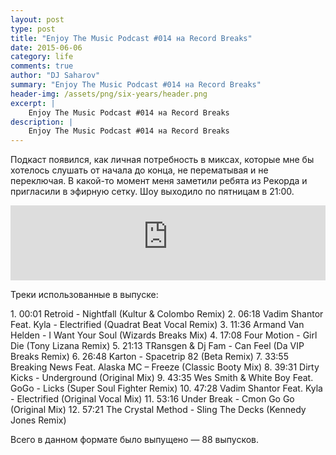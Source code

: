 ```yaml
---
layout: post
type: post
title: "Enjoy The Music Podcast #014 на Record Breaks"
date: 2015-06-06
category: life
comments: true
author: "DJ Saharov"
summary: "Enjoy The Music Podcast #014 на Record Breaks"
header-img: /assets/png/six-years/header.png
excerpt: |
    Enjoy The Music Podcast #014 на Record Breaks
description: |
    Enjoy The Music Podcast #014 на Record Breaks
---
```


<p>
<span class="firstcharacter">П</span>одкаст появился, как личная потребность в миксах, которые мне бы хотелось слушать от начала до конца, не перематывая и не переключая. В какой-то момент меня заметили ребята из Рекорда и пригласили в эфирную сетку. Шоу выходило по пятницам в 21:00.
</p>

<iframe width="100%" height="120" src="https://player-widget.mixcloud.com/widget/iframe/?hide_cover=1&feed=%2Fdjsaharovofficial%2Fdj-saharov-enjoy-tne-music-podcast-014%2F" frameborder="0" allow="encrypted-media; fullscreen; autoplay; idle-detection; speaker-selection; web-share;" ></iframe>

<p>Треки использованные в выпуске:</p>
1. 00:01 Retroid - Nightfall (Kultur & Colombo Remix)
2. 06:18 Vadim Shantor Feat. Kyla - Electrified (Quadrat Beat Vocal Remix)
3. 11:36 Armand Van Helden - I Want Your Soul (Wizards Breaks Mix)
4. 17:08 Four Motion - Girl Die (Tony Lizana Remix)
5. 21:13 TRansgen & Dj Fam - Can Feel (Da VIP Breaks Remix)
6. 26:48 Karton - Spacetrip 82 (Beta Remix)
7. 33:55 Breaking News Feat. Alaska MC – Freeze (Classic Booty Mix)
8. 39:31 Dirty Kicks - Underground (Original Mix)
9. 43:35 Wes Smith & White Boy Feat. GoGo - Licks (Super Soul Fighter Remix)
10. 47:28 Vadim Shantor Feat. Kyla - Electrified (Original Vocal Mix)
11. 53:16 Under Break - Cmon Go Go (Original Mix)
12. 57:21 The Crystal Method - Sling The Decks (Kennedy Jones Remix)

<p>Всего в данном формате было выпущено &mdash; 88 выпусков.</p>